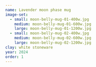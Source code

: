 ```yaml
---
name: Lavender moon phase mug
image-set:
  - small: moon-belly-mug-01-400w.jpg
    medium: moon-belly-mug-01-600w.jpg
    large: moon-belly-mug-01-1200w.jpg
  - small: moon-belly-mug-02-400w.jpg
    medium: moon-belly-mug-02-600w.jpg
    large: moon-belly-mug-02-1200w.jpg
clay: white stoneware
year: 2024
order: 1
---
```

